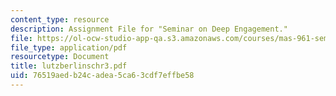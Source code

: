 ```yaml
---
content_type: resource
description: Assignment File for "Seminar on Deep Engagement."
file: https://ol-ocw-studio-app-qa.s3.amazonaws.com/courses/mas-961-seminar-on-deep-engagement-fall-2004/76519aedb24cadea5ca63cdf7effbe58_lutzberlinschr3.pdf
file_type: application/pdf
resourcetype: Document
title: lutzberlinschr3.pdf
uid: 76519aed-b24c-adea-5ca6-3cdf7effbe58
---
```

